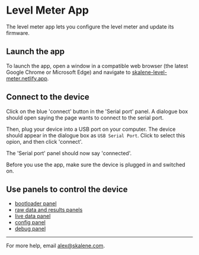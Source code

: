 # Level Meter App

The level meter app lets you configure the level meter and update its firmware.

## Launch the app

To launch the app, open a window in a compatible web browser (the latest Google Chrome or Microsoft Edge) and navigate to [skalene-level-meter.netlify.app](https://skalene-level-meter.netlify.app/).

## Connect to the device

Click on the blue 'connect' button in the 'Serial port' panel. A dialogue box should open saying the page wants to connect to the serial port.

Then, plug your device into a USB port on your computer. The device should appear in the dialogue box as `USB Serial Port`. Click to select this opion, and then click 'connect'.

The 'Serial port' panel should now say 'connected'.

Before you use the app, make sure the device is plugged in and switched on.

## Use panels to control the device

- [bootloader panel](panels/bootloader)
- [raw data and results panels](panels/data-and-results)
- [live data panel](panels/live-data)
- [config panel](panels/config)
- [debug panel](panels/debug)

---

For more help, email alex@skalene.com.
